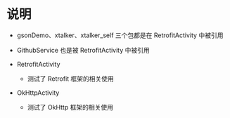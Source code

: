 # 说明

- gsonDemo、xtalker、xtalker_self 三个包都是在 RetrofitActivity 中被引用

- GithubService 也是被 RetrofitActivity 中被引用

- RetrofitActivity
    - 测试了 Retrofit 框架的相关使用
    
- OkHttpActivity
    - 测试了 OkHttp 框架的相关使用
    
